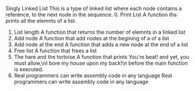  Singly Linked List
This is a type of linked list where each node contains a reference, 
to the next node in the sequence.
0. Print List
   A function tha prints all the elemnts of a list.
1. List length
   A function that returns the number of elemnts in a linked list
2. Add node
   A function that add nodes at the begining of a of a list
3. Add node at the end
   A  function that adds a new node at the end of a list
4. Free list
   A function that frees a list
5. The hare and the tortoise
   A function that prints You're beat! and yet, you must allow,\nI bore my house upon my back!\n before the main function is executed.
6. Real programmers can write assembly code in any language
    Real programmers can write assembly code in any language
